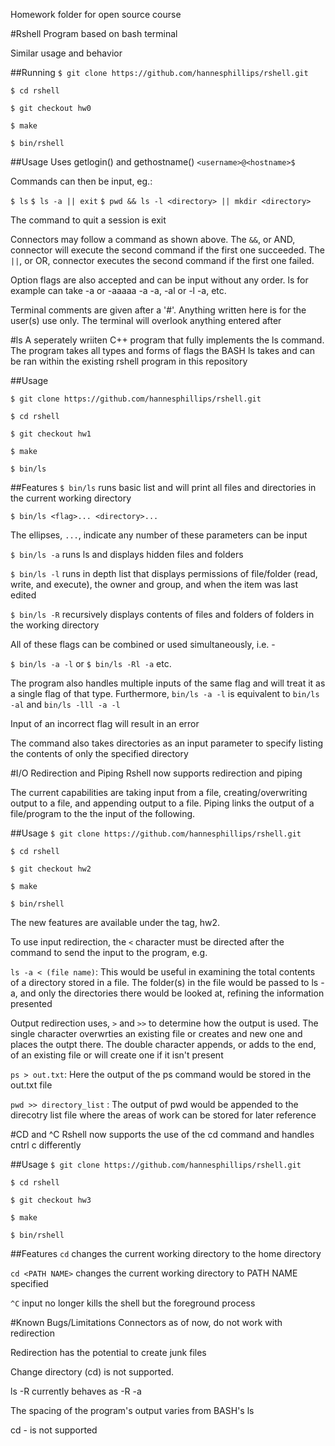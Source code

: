 Homework folder for open source course

#Rshell
Program based on bash terminal

Similar usage and behavior

##Running
``$ git clone https://github.com/hannesphillips/rshell.git``

``$ cd rshell``

``$ git checkout hw0``

``$ make``

``$ bin/rshell``

##Usage
Uses getlogin() and gethostname() 
``<username>@<hostname>$``

Commands can then be input, eg.:

``$ ls``
``$ ls -a || exit``
``$ pwd && ls -l <directory> || mkdir <directory>``

The command to quit a session is exit

Connectors may follow a command as shown above. The ``&&``, or AND, connector
will execute the second command if the first one succeeded. The ``||``, or OR,
connector executes the second command if the first one failed.

Option flags are also accepted and can be input without any order.
ls for example can take -a or -aaaaa -a -a, -al or -l -a, etc.

Terminal comments are given after a '#'. Anything written here is for
the user(s) use only. The terminal will overlook anything entered after


#ls
A seperately wriiten C++ program that fully implements the ls command.
The program takes all types and forms of flags the BASH ls takes and can be ran within the existing rshell program in this repository

##Usage

`$ git clone https://github.com/hannesphillips/rshell.git`

`$ cd rshell`

`$ git checkout hw1`

`$ make`

`$ bin/ls`


##Features
`$ bin/ls` runs basic list and will print all files and directories in the current working directory

`$ bin/ls <flag>... <directory>...`

The ellipses, `...`, indicate any number of these parameters can be input

`$ bin/ls -a` runs ls and displays hidden files and folders

`$ bin/ls -l` runs in depth list that displays permissions of file/folder (read, write, and execute), the owner and group, and when the item was last edited

`$ bin/ls -R` recursively displays contents of files and folders of folders in the working directory

All of these flags can be combined or used simultaneously, i.e. -

`$ bin/ls -a -l` or `$ bin/ls -Rl -a` etc.

The program also handles multiple inputs of the same flag and will treat it as a single flag of that type. Furthermore, `bin/ls -a -l` is equivalent to `bin/ls -al` and `bin/ls -lll -a -l`

Input of an incorrect flag will result in an error

The command also takes directories as an input parameter to specify listing the contents of only the specified directory

#I/O Redirection and Piping
Rshell now supports redirection and piping

The current capabilities are taking input from a file, creating/overwriting output to a file, and appending output to a file. Piping links the output of a file/program to the the input of the following.

##Usage
`$ git clone https://github.com/hannesphillips/rshell.git`

`$ cd rshell`

`$ git checkout hw2`

`$ make`

`$ bin/rshell`

The new features are available under the tag, hw2.

To use input redirection, the `<` character must be directed after the command to send the input to the program, e.g.

`ls -a < (file name)`: This would be useful in examining the total contents of a directory stored in a file. The folder(s) in the file would be passed to ls -a, and only the directories there would be looked at, refining the information presented

Output redirection uses, `>` and `>>` to determine how the output is used. 
The single character overwrties an existing file or creates and new one and places the outpt there. The double character appends, or adds to the end, of an existing file or will create one if it isn't present

`ps > out.txt`: Here the output of the ps command would be stored in the out.txt file
	
`pwd >> directory_list` : The output of pwd would be appended to the direcotry list file where the areas of work can be stored for later reference

#CD and ^C
Rshell now supports the use of the cd command and handles cntrl c differently

##Usage
`$ git clone https://github.com/hannesphillips/rshell.git`

`$ cd rshell`

`$ git checkout hw3`

`$ make`

`$ bin/rshell`

##Features
`cd` changes the current working directory to the home directory

`cd <PATH NAME>` changes the current working directory to PATH NAME specified

`^C` input no longer kills the shell but the foreground process

#Known Bugs/Limitations
Connectors as of now, do not work with redirection

Redirection has the potential to create junk files

Change directory (cd) is not supported.

ls -R currently behaves as -R -a

The spacing of the program's output varies from BASH's ls

cd - is not supported


